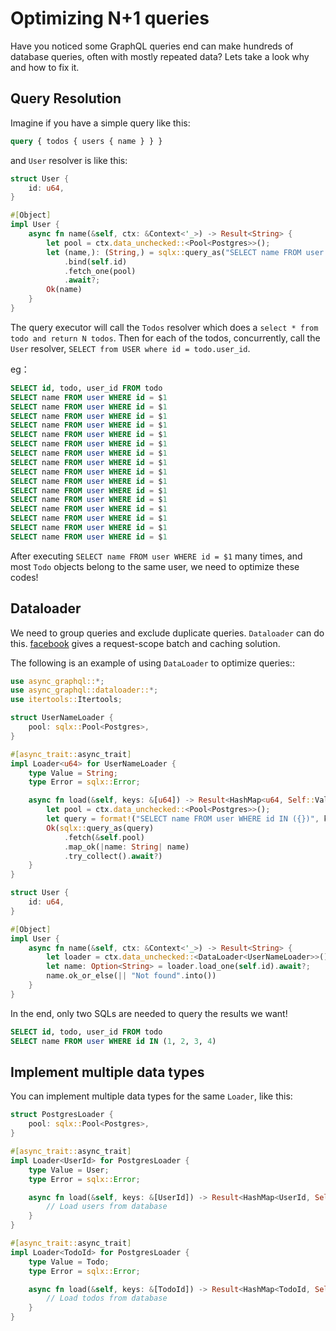 # Optimizing N+1 queries

Have you noticed some GraphQL queries end can make hundreds of database queries, often with mostly repeated data? Lets take a look why and how to fix it.

## Query Resolution

Imagine if you have a simple query like this:

```graphql
query { todos { users { name } } }
```

and `User` resolver is like this:

```rust
struct User {
    id: u64,
}

#[Object]
impl User {
    async fn name(&self, ctx: &Context<'_>) -> Result<String> {
        let pool = ctx.data_unchecked::<Pool<Postgres>>();
        let (name,): (String,) = sqlx::query_as("SELECT name FROM user WHERE id = $1")
            .bind(self.id)
            .fetch_one(pool)
            .await?;
        Ok(name)
    }
}
```

The query executor will call the `Todos` resolver which does a `select * from todo and return N todos`. Then for each 
of the todos, concurrently, call the `User` resolver, `SELECT from USER where id = todo.user_id`.

eg：

```sql
SELECT id, todo, user_id FROM todo
SELECT name FROM user WHERE id = $1
SELECT name FROM user WHERE id = $1
SELECT name FROM user WHERE id = $1
SELECT name FROM user WHERE id = $1
SELECT name FROM user WHERE id = $1
SELECT name FROM user WHERE id = $1
SELECT name FROM user WHERE id = $1
SELECT name FROM user WHERE id = $1
SELECT name FROM user WHERE id = $1
SELECT name FROM user WHERE id = $1
SELECT name FROM user WHERE id = $1
SELECT name FROM user WHERE id = $1
SELECT name FROM user WHERE id = $1
SELECT name FROM user WHERE id = $1
SELECT name FROM user WHERE id = $1
SELECT name FROM user WHERE id = $1
```

After executing `SELECT name FROM user WHERE id = $1` many times, and most `Todo` objects belong to the same user, we 
need to optimize these codes!

## Dataloader

We need to group queries and exclude duplicate queries. `Dataloader` can do this.
[facebook](https://github.com/facebook/dataloader) gives a request-scope batch and caching solution.

The following is an example of using `DataLoader` to optimize queries::

```rust
use async_graphql::*;
use async_graphql::dataloader::*;
use itertools::Itertools;

struct UserNameLoader {
    pool: sqlx::Pool<Postgres>,
}

#[async_trait::async_trait]
impl Loader<u64> for UserNameLoader {
    type Value = String;
    type Error = sqlx::Error;

    async fn load(&self, keys: &[u64]) -> Result<HashMap<u64, Self::Value>, Self::Error> {
        let pool = ctx.data_unchecked::<Pool<Postgres>>();
        let query = format!("SELECT name FROM user WHERE id IN ({})", keys.iter().join(","));
        Ok(sqlx::query_as(query)
            .fetch(&self.pool)
            .map_ok(|name: String| name)
            .try_collect().await?)
    }
}

struct User {
    id: u64,
}

#[Object]
impl User {
    async fn name(&self, ctx: &Context<'_>) -> Result<String> {
        let loader = ctx.data_unchecked::<DataLoader<UserNameLoader>>();
        let name: Option<String> = loader.load_one(self.id).await?;
        name.ok_or_else(|| "Not found".into())
    }
}
```

In the end, only two SQLs are needed to query the results we want!

```sql
SELECT id, todo, user_id FROM todo
SELECT name FROM user WHERE id IN (1, 2, 3, 4)
```

## Implement multiple data types

You can implement multiple data types for the same `Loader`, like this:

```rust
struct PostgresLoader {
    pool: sqlx::Pool<Postgres>,
}

#[async_trait::async_trait]
impl Loader<UserId> for PostgresLoader {
    type Value = User;
    type Error = sqlx::Error;

    async fn load(&self, keys: &[UserId]) -> Result<HashMap<UserId, Self::Value>, Self::Error> {
        // Load users from database
    }
}

#[async_trait::async_trait]
impl Loader<TodoId> for PostgresLoader {
    type Value = Todo;
    type Error = sqlx::Error;

    async fn load(&self, keys: &[TodoId]) -> Result<HashMap<TodoId, Self::Value>, Self::Error> {
        // Load todos from database
    }
}
```
